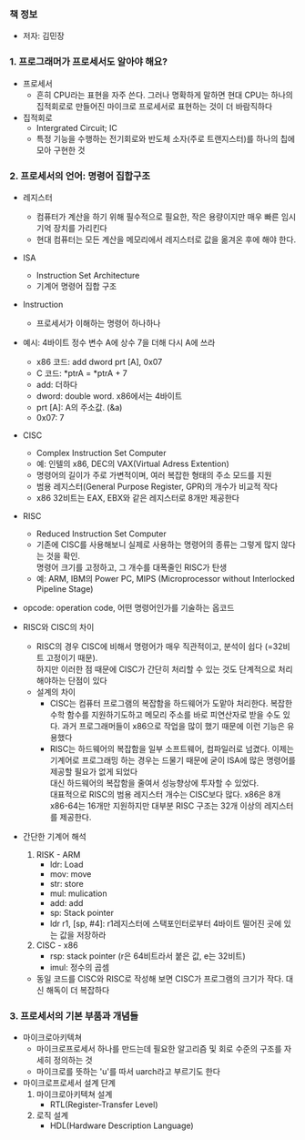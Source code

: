 ### 책 정보
- 저자: 김민장

### 1. 프로그래머가 프로세서도 알아야 해요?
- 프로세서
   - 흔히 CPU라는 표현을 자주 쓴다. 그러나 명확하게 말하면 현대 CPU는 하나의 집적회로로 만들어진 마이크로 프로세서로 표현하는 것이 더 바람직하다
- 집적회로
   - Intergrated Circuit; IC
   - 특정 기능을 수행하는 전기회로와 반도체 소자(주로 트랜지스터)를 하나의 칩에 모아 구현한 것

### 2. 프로세서의 언어: 명령어 집합구조
- 레지스터
   - 컴퓨터가 계산을 하기 위해 필수적으로 필요한, 작은 용량이지만 매우 빠른 임시 기억 장치를 가리킨다
   - 현대 컴퓨터는 모든 계산을 메모리에서 레지스터로 값을 옮겨온 후에 해야 한다. 
- ISA
   - Instruction Set Architecture
   - 기계어 명령어 집합 구조
- Instruction
   - 프로세서가 이해하는 명령어 하나하나
- 예시: 4바이트 정수 변수 A에 상수 7을 더해 다시 A에 쓰라
   - x86 코드: add dword prt [A], 0x07
   - C 코드: *ptrA = *ptrA + 7
   - add: 더하다
   - dword: double word. x86에서는 4바이트
   - prt [A]: A의 주소값. (&a)
   - 0x07: 7

- CISC
   - Complex Instruction Set Computer
   - 예: 인텔의 x86, DEC의 VAX(Virtual Adress Extention)
   - 명령어의 길이가 주로 가변적이며, 여러 복잡한 형태의 주소 모드를 지원
   - 범용 레지스터(General Purpose Register, GPR)의 개수가 비교적 작다
   - x86 32비트는 EAX, EBX와 같은 레지스터로 8개만 제공한다

- RISC
   - Reduced Instruction Set Computer
   - 기존에 CISC를 사용해보니 실제로 사용하는 명령어의 종류는 그렇게 많지 않다는 것을 확인.<br>
   명령어 크기를 고정하고, 그 개수를 대폭줄인 RISC가 탄생
   - 예: ARM, IBM의 Power PC, MIPS (Microprocessor without Interlocked Pipeline Stage)

- opcode: operation code, 어떤 명령어인가를 기술하는 옵코드
- RISC와 CISC의 차이
   - RISC의 경우 CISC에 비해서 명령어가 매우 직관적이고, 분석이 쉽다 (=32비트 고정이기 때문).<br>하지만 이러한 점 때문에 CISC가 간단히 처리할 수 있는 것도 단계적으로 처리해야하는 단점이 있다
   - 설계의 차이
      - CISC는 컴퓨터 프로그램의 복잡함을 하드웨어가 도맡아 처리한다. 복잡한 수학 함수를 지원하기도하고 메모리 주소를 바로 피연산자로 받을 수도 있다. 과거 프로그래머들이 x86으로 작업을 많이 했기 때문에 이런 기능은 유용했다
      - RISC는 하드웨어의 복잡함을 일부 소프트웨어, 컴파일러로 넘겼다. 이제는 기계어로 프로그래밍 하는 경우는 드물기 때문에 굳이 ISA에 많은 명령어를 제공할 필요가 없게 되었다<br>
      대신 하드웨어의 복잡함을 줄여서 성능향상에 투자할 수 있었다.<br>
      대표적으로 RISC의 범용 레지스터 개수는 CISC보다 많다. x86은 8개 x86-64는 16개만 지원하지만 대부분 RISC 구조는 32개 이상의 레지스터를 제공한다. 

- 간단한 기계어 해석
   1. RISK - ARM
      - ldr: Load
      - mov: move
      - str: store
      - mul: mulication
      - add: add
      - sp: Stack pointer
      - ldr r1, [sp, #4]: r1레지스터에 스택포인터로부터 4바이트 떨어진 곳에 있는 값을 저장하라
   2. CISC - x86
      - rsp: stack pointer (r은 64비트라서 붙은 값, e는 32비트)
      - imul: 정수의 곱셈
      
   - 동일 코드를 CISC와 RISC로 작성해 보면 CISC가 프로그램의 크기가 작다. 대신 해독이 더 복잡하다

### 3. 프로세서의 기본 부품과 개념들
- 마이크로아키텍쳐
   - 마이크로프로세서 하나를 만드는데 필요한 알고리즘 및 회로 수준의 구조를 자세히 정의하는 것
   - 마이크로를 뜻하는 'u'를 따서 uarch라고 부르기도 한다
- 마이크로프로세서 설계 단계
   1. 마이크로아키텍쳐 설계
      - RTL(Register-Transfer Level) 
   2. 로직 설계
      - HDL(Hardware Description Language)

